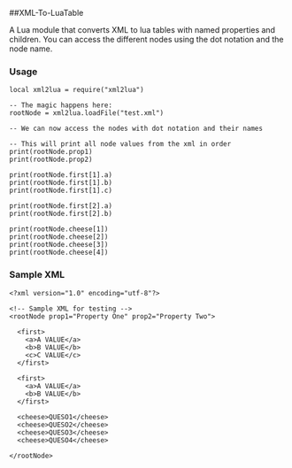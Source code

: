 ##XML-To-LuaTable

A Lua module that converts XML to lua tables with named properties and children. You can access the different nodes using the dot notation and the node name. 


### Usage
	local xml2lua = require("xml2lua")
	
	-- The magic happens here:
	rootNode = xml2lua.loadFile("test.xml")
	
	-- We can now access the nodes with dot notation and their names
	
	-- This will print all node values from the xml in order
	print(rootNode.prop1)
	print(rootNode.prop2)
	
	print(rootNode.first[1].a)
	print(rootNode.first[1].b)
	print(rootNode.first[1].c)
	
	print(rootNode.first[2].a)
	print(rootNode.first[2].b)
	
	print(rootNode.cheese[1])
	print(rootNode.cheese[2])
	print(rootNode.cheese[3])
	print(rootNode.cheese[4])
	
### Sample XML
	<?xml version="1.0" encoding="utf-8"?>
	
	<!-- Sample XML for testing -->
	<rootNode prop1="Property One" prop2="Property Two">
	
	  <first>
	    <a>A VALUE</a>
	    <b>B VALUE</b>
	    <c>C VALUE</c>
	  </first>
	
	  <first>
	    <a>A VALUE</a>
	    <b>B VALUE</b>
	  </first>
	
	  <cheese>QUESO1</cheese>
	  <cheese>QUESO2</cheese>
	  <cheese>QUESO3</cheese>
	  <cheese>QUESO4</cheese>
	
	</rootNode>  


